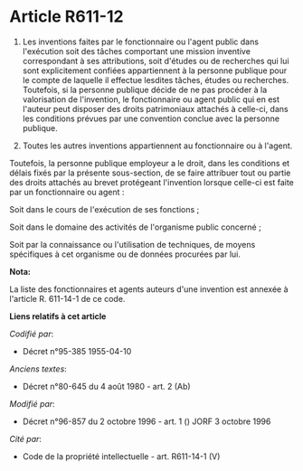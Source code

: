# Article R611-12

1. Les inventions faites par le fonctionnaire ou l'agent public dans l'exécution soit des tâches comportant une mission
inventive correspondant à ses attributions, soit d'études ou de recherches qui lui sont explicitement confiées appartiennent
à la personne publique pour le compte de laquelle il effectue lesdites tâches, études ou recherches. Toutefois, si la
personne publique décide de ne pas procéder à la valorisation de l'invention, le fonctionnaire ou agent public qui en est
l'auteur peut disposer des droits patrimoniaux attachés à celle-ci, dans les conditions prévues par une convention conclue
avec la personne publique.

2. Toutes les autres inventions appartiennent au fonctionnaire ou à l'agent.

Toutefois, la personne publique employeur a le droit, dans les conditions et délais fixés par la présente sous-section, de se
faire attribuer tout ou partie des droits attachés au brevet protégeant l'invention lorsque celle-ci est faite par un
fonctionnaire ou agent :

Soit dans le cours de l'exécution de ses fonctions ;

Soit dans le domaine des activités de l'organisme public concerné ;

Soit par la connaissance ou l'utilisation de techniques, de moyens spécifiques à cet organisme ou de données procurées par
lui.

**Nota:**

La liste des fonctionnaires et agents auteurs d'une invention est annexée à l'article R. 611-14-1 de ce code.

**Liens relatifs à cet article**

_Codifié par_:

  - Décret n°95-385 1955-04-10

_Anciens textes_:

  - Décret n°80-645 du 4 août 1980 - art. 2 (Ab)

_Modifié par_:

  - Décret n°96-857 du 2 octobre 1996 - art. 1 () JORF 3 octobre 1996

_Cité par_:

  - Code de la propriété intellectuelle - art. R611-14-1 (V)
